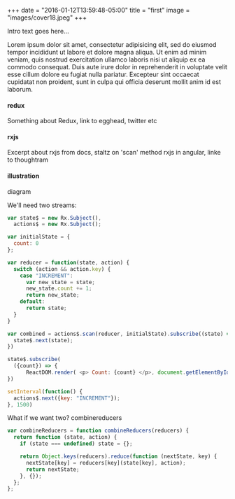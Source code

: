 +++
date = "2016-01-12T13:59:48-05:00"
title = "first"
image = "images/cover18.jpeg"
+++


Intro text goes here...

Lorem ipsum dolor sit amet, consectetur adipisicing elit, sed do eiusmod tempor incididunt ut labore et dolore magna aliqua. Ut enim ad minim veniam, quis nostrud exercitation ullamco laboris nisi ut aliquip ex ea commodo consequat. Duis aute irure dolor in reprehenderit in voluptate velit esse cillum dolore eu fugiat nulla pariatur. Excepteur sint occaecat cupidatat non proident, sunt in culpa qui officia deserunt mollit anim id est laborum.

#### redux

Something about Redux, link to egghead, twitter etc

#### rxjs

Excerpt about rxjs from docs, staltz on 'scan' method
rxjs in angular, linke to thoughtram

#### illustration

diagram

We'll need two streams:

```javascript
var state$ = new Rx.Subject(),
  actions$ = new Rx.Subject();

var initialState = {
  count: 0
};

var reducer = function(state, action) {
  switch (action && action.key) {
    case "INCREMENT":
      var new_state = state;
      new_state.count += 1;
      return new_state;
    default:
      return state;
  }
}

var combined = actions$.scan(reducer, initialState).subscribe((state) => {
  state$.next(state);
})

state$.subscribe(
  ({count}) => {
      ReactDOM.render( <p> Count: {count} </p>, document.getElementById('container'));
})

setInterval(function() {
  actions$.next({key: "INCREMENT"});
}, 1500)
```

<script async src="http://jsfiddle.net/naderhen/w7fucdhz/8/embed/"></script>


What if we want two? combinereducers

```javascript
var combineReducers = function combineReducers(reducers) {
  return function (state, action) {
    if (state === undefined) state = {};

    return Object.keys(reducers).reduce(function (nextState, key) {
      nextState[key] = reducers[key](state[key], action);
      return nextState;
    }, {});
  };
};
```
